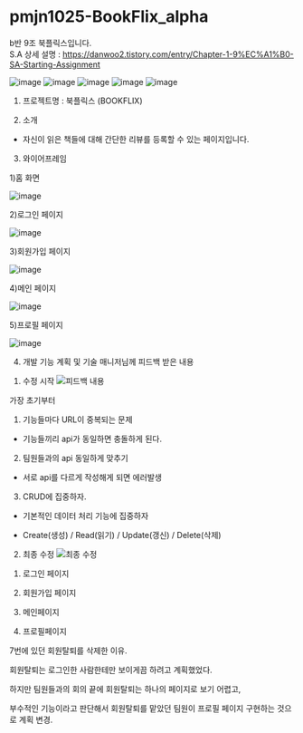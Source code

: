 # pmjn1025-BookFlix_alpha

b반 9조 북플릭스입니다. <br>
S.A 상세 설명 : https://danwoo2.tistory.com/entry/Chapter-1-9%EC%A1%B0-SA-Starting-Assignment <br>

![image](https://user-images.githubusercontent.com/76934018/178942458-5c592cbd-a5b9-4072-b1e7-c3425bb75dae.png)
![image](https://user-images.githubusercontent.com/76934018/178942619-0a5e997a-7577-41da-86ef-86f9d2b284ba.png)
![image](https://user-images.githubusercontent.com/76934018/178942637-9d816c21-cce2-4809-a770-cc11ebd1f9cb.png)
![image](https://user-images.githubusercontent.com/76934018/178942653-39f2059e-8161-49ba-849e-ee29c2f3ea07.png)
![image](https://user-images.githubusercontent.com/76934018/178942678-ad858af1-f56f-4d80-a5a4-0975060a7ac4.png)
 <br>
1.  프로젝트명
 : 북플릭스 (BOOKFLIX) 

2. 소개
- 자신이 읽은 책들에 대해 간단한 리뷰를 등록할 수 있는 페이지입니다. 

3. 와이어프레임

 1)홈 화면  
 
![image](https://user-images.githubusercontent.com/76934018/178941364-8e71d5ba-a8e1-4b17-b52d-e5f9765657d0.png)

 2)로그인 페이지  
 
![image](https://user-images.githubusercontent.com/76934018/178941399-59b10c07-1cd8-479e-8437-7f760056707a.png)

 3)회원가입 페이지  
 
![image](https://user-images.githubusercontent.com/76934018/178941444-f4d345a5-cb24-4cb2-adf8-06019785e05d.png)

 4)메인 페이지  
 
![image](https://user-images.githubusercontent.com/76934018/178941506-49c38c57-02f4-43e3-945e-3b309d04e713.png)

 5)프로필 페이지  
 
![image](https://user-images.githubusercontent.com/76934018/178941589-896c88fc-169d-464b-887c-23dfad5a1365.png)

4. 개발 기능 계획 및 기술 매니저님께 피드백 받은 내용

1) 수정 시작
![피드백 내용](https://user-images.githubusercontent.com/76934018/178860343-c7f1acc8-7af8-4344-a48b-35c8c51be9a2.png)

가장 초기부터 

1. 기능들마다 URL이 중복되는 문제

- 기능들끼리 api가 동일하면 충돌하게 된다.
 

2. 팀원들과의 api 동일하게 맞추기

- 서로 api를 다르게 작성해게 되면  에러발생
 

3. CRUD에 집중하자.

-  기본적인 데이터 처리 기능에 집중하자

-  Create(생성) / Read(읽기) / Update(갱신) / Delete(삭제)


2) 최종 수정
![최종 수정](https://user-images.githubusercontent.com/76934018/178860696-d002eaec-a225-4342-8cf0-eda9aff8b57a.png)


1. 로그인 페이지

2. 회원가입 페이지

3. 메인페이지

4. 프로필페이지

7번에 있던 회원탈퇴를 삭제한 이유.

회원탈퇴는 로그인한 사람한테만 보이게끔 하려고 계획했었다.

하지만 팀원들과의 회의 끝에 회원탈퇴는 하나의 페이지로 보기 어렵고,

부수적인 기능이라고 판단해서 회원탈퇴를 맡았던 팀원이 프로필 페이지 구현하는 것으로 계획 변경.
